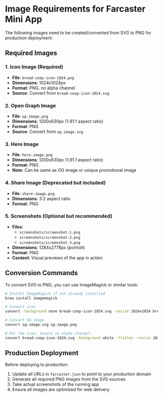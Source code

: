 # Image Requirements for Farcaster Mini App

The following images need to be created/converted from SVG to PNG for production deployment:

## Required Images

### 1. Icon Image (Required)
- **File**: `bread-coop-icon-1024.png`
- **Dimensions**: 1024x1024px
- **Format**: PNG, no alpha channel
- **Source**: Convert from `bread-coop-icon-1024.svg`

### 2. Open Graph Image
- **File**: `og-image.png`
- **Dimensions**: 1200x630px (1.91:1 aspect ratio)
- **Format**: PNG
- **Source**: Convert from `og-image.svg`

### 3. Hero Image
- **File**: `hero-image.png`
- **Dimensions**: 1200x630px (1.91:1 aspect ratio)
- **Format**: PNG
- **Note**: Can be same as OG image or unique promotional image

### 4. Share Image (Deprecated but included)
- **File**: `share-image.png`
- **Dimensions**: 3:2 aspect ratio
- **Format**: PNG

### 5. Screenshots (Optional but recommended)
- **Files**: 
  - `screenshots/screenshot-1.png`
  - `screenshots/screenshot-2.png`
  - `screenshots/screenshot-3.png`
- **Dimensions**: 1284x2778px (portrait)
- **Format**: PNG
- **Content**: Visual previews of the app in action

## Conversion Commands

To convert SVG to PNG, you can use ImageMagick or similar tools:

```bash
# Install ImageMagick if not already installed
brew install imagemagick

# Convert icon
convert -background none bread-coop-icon-1024.svg -resize 1024x1024 bread-coop-icon-1024.png

# Convert OG image
convert og-image.svg og-image.png

# For the icon, ensure no alpha channel:
convert bread-coop-icon-1024.svg -background white -flatten -resize 1024x1024 bread-coop-icon-1024.png
```

## Production Deployment

Before deploying to production:
1. Update all URLs in `farcaster.json` to point to your production domain
2. Generate all required PNG images from the SVG sources
3. Take actual screenshots of the running app
4. Ensure all images are optimized for web delivery